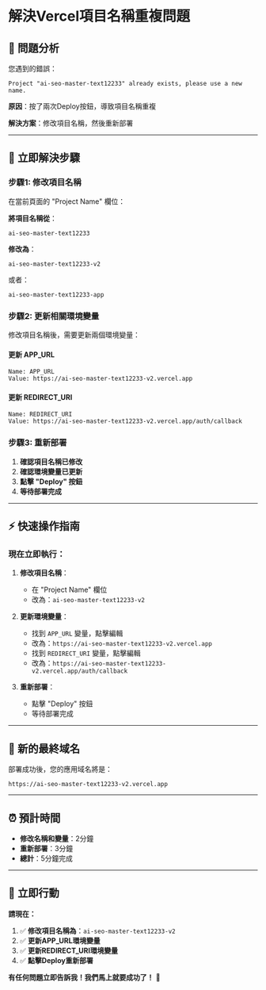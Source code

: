 # 解決Vercel項目名稱重複問題

## 🎯 **問題分析**

您遇到的錯誤：
```
Project "ai-seo-master-text12233" already exists, please use a new name.
```

**原因**：按了兩次Deploy按鈕，導致項目名稱重複

**解決方案**：修改項目名稱，然後重新部署

---

## 🔧 **立即解決步驟**

### **步驟1: 修改項目名稱**

在當前頁面的 "Project Name" 欄位：

**將項目名稱從**：
```
ai-seo-master-text12233
```

**修改為**：
```
ai-seo-master-text12233-v2
```

或者：
```
ai-seo-master-text12233-app
```

### **步驟2: 更新相關環境變量**

修改項目名稱後，需要更新兩個環境變量：

#### **更新 APP_URL**
```
Name: APP_URL
Value: https://ai-seo-master-text12233-v2.vercel.app
```

#### **更新 REDIRECT_URI**
```
Name: REDIRECT_URI  
Value: https://ai-seo-master-text12233-v2.vercel.app/auth/callback
```

### **步驟3: 重新部署**

1. **確認項目名稱已修改**
2. **確認環境變量已更新**
3. **點擊 "Deploy" 按鈕**
4. **等待部署完成**

---

## ⚡ **快速操作指南**

### **現在立即執行：**

1. **修改項目名稱**：
   - 在 "Project Name" 欄位
   - 改為：`ai-seo-master-text12233-v2`

2. **更新環境變量**：
   - 找到 `APP_URL` 變量，點擊編輯
   - 改為：`https://ai-seo-master-text12233-v2.vercel.app`
   - 找到 `REDIRECT_URI` 變量，點擊編輯  
   - 改為：`https://ai-seo-master-text12233-v2.vercel.app/auth/callback`

3. **重新部署**：
   - 點擊 "Deploy" 按鈕
   - 等待部署完成

---

## 🎯 **新的最終域名**

部署成功後，您的應用域名將是：
```
https://ai-seo-master-text12233-v2.vercel.app
```

---

## ⏰ **預計時間**

- **修改名稱和變量**：2分鐘
- **重新部署**：3分鐘
- **總計**：5分鐘完成

---

## 🚀 **立即行動**

**請現在：**

1. ✅ **修改項目名稱為**：`ai-seo-master-text12233-v2`
2. ✅ **更新APP_URL環境變量**
3. ✅ **更新REDIRECT_URI環境變量**
4. ✅ **點擊Deploy重新部署**

**有任何問題立即告訴我！我們馬上就要成功了！** 🎉

